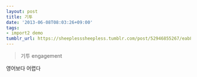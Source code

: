 ```yaml
---
layout: post
title: 기투
date: '2013-06-08T08:03:26+09:00'
tags:
- import2 demo
tumblr_url: https://sheeplesssheepless.tumblr.com/post/52946855267/eab8b0ed88ac
---
```

> 기투 engagement

영어보다 어렵다

